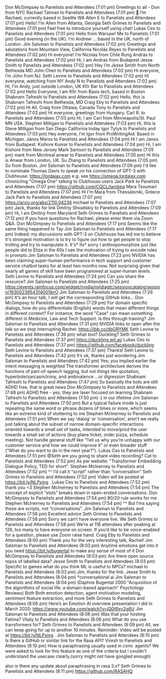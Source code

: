 Don McGimpsey to Panelists and Attendees (7:01 pm)
Greetings to all - Don from NYC
Rachael Tatman to Panelists and Attendees (7:01 pm)
👋 I’m Rachael, currently based in Seattle WA
Allen E to Panelists and Attendees (7:01 pm)
Hello! I'm Allen from Atlanta, Georgia
Seth Grimes to Panelists and Attendees (7:01 pm)
Feel free to introduce yourself using chat!
Lukas Ces to Panelists and Attendees (7:01 pm)
Hello from Warsaw!
Me to Panelists (7:01 pm)
Good evening (in the UK). I’m Andrew … based in the UK, north of London.
Jim Salsman to Panelists and Attendees (7:02 pm)
Greetings and salutations from Mountain View, California
Nicolás Reyes to Panelists and Attendees (7:02 pm)
Hi everyone! I’m Nicolas from Chile
Rung András to Panelists and Attendees (7:02 pm)
Hi, I am Andras from Budapest
Jesse Smith to Panelists and Attendees (7:02 pm)
Hey I’m Jesse Smith from North Bethesda MD
John Chen to Panelists and Attendees (7:02 pm)
Hi everyone, I’m John from NJ.
Seth Levine to Panelists and Attendees (7:02 pm)
Hi everyone, watching from NY
Andy N to Panelists and Attendees (7:02 pm)
Hi, I'm Andy, just outside London, UK
Kfir Bar to Panelists and Attendees (7:02 pm)
Hello Everyone, I am Kfir from Basis tech, based in Boston
Shabnam Tafreshi to Panelists and Attendees (7:02 pm)
Hello, this is Shabnam Tafreshi from Bethesda, MD
Craig Eby to Panelists and Attendees (7:02 pm)
Hi All, Craig from Ottawa, Canada
Tony to Panelists and Attendees (7:03 pm)
Hi everyone, greetings from Hungary.
Carl R. to Panelists and Attendees (7:03 pm)
Hi,  I am Carl from Minneapolis/St. Paul MN USA.
Stephen Milligan to Panelists and Attendees (7:03 pm)
Hi, this is Steve Milligan from San Diego California today
Igor Tytyk to Panelists and Attendees (7:03 pm)
Hey everyone, I’m Igor from ProWritingAid. Based in Michigan.
János Maros to Panelists and Attendees (7:04 pm)
Hi I am Janos from Budapest.
Kishore Kumar to Panelists and Attendees (7:04 pm)
Hi, I am Kishore from New Jersey
Mark Samson to Panelists and Attendees (7:05 pm)
mark from Montreal
anwar to Panelists and Attendees (7:05 pm)
Hi this is Anwar from London, UK.
Su Zhang to Panelists and Attendees (7:05 pm)
Su from Boston.
Jim Salsman to Panelists and Attendees (7:06 pm)
I'd like to nominate Thomas Davis to speak on his connection of GPT-3 with Clubhouse: https://lordajax.com e.g. see https://omega.lordajax.com chronicling "Omega One" talking to Clubhouse users
Jack Park to Panelists and Attendees (7:07 pm)
https://github.com/CQCL/lambeq
Mara Tsoumari to Panelists and Attendees (7:07 pm)
Hi I'm Mara from Thessaloniki, Greece
Jack Park to Panelists and Attendees (7:07 pm)
https://arxiv.org/abs/2110.04236
michael to Panelists and Attendees (7:07 pm)
Jack, thanks for link
Dmitriy Shvadskiy to Panelists and Attendees (7:09 pm)
Hi, I am Dmitriy from Maryland
Seth Grimes to Panelists and Attendees (7:12 pm)
If you have questions for Rachael, please enter them via Zoom Q&A.
Don McGimpsey to Panelists and Attendees (7:17 pm)
Seems like the same thing happened to Tay
Jim Salsman to Panelists and Attendees (7:17 pm)
Indeed; my discussions with GPT-3 on Clubhouse has led me to believe it's strongest motivation is to try to figure out how to get people to stop trolling and try to manipulate it.
It's*
Its* sorry
I anthropomorphize just like people did to Eliza in the 60s
I see the motivation of trying to encode rules in prompts
Jim Salsman to Panelists and Attendees (7:23 pm)
NVIDIA has been claiming super-human performance in tech support and customer service chatbot tasks for at least two months now. Not surprising given that nearly all games of skill have been programmed at super-human levels.
Seth Levine to Panelists and Attendees (7:24 pm)
Can you share the resource?
Jim Salsman to Panelists and Attendees (7:25 pm)
https://events.rainfocus.com/widget/nvidia/nvidiagtc/sessioncatalog/session/1630023954314001IkrO
Jim Salsman to Panelists and Attendees (7:26 pm)
It's an hour talk, I will get the corresponding GitHub links...
Don McGimpsey to Panelists and Attendees (7:29 pm)
For domain specific dialogs, how do you differentiate (English) words that mean different things in different context?   For instance, the word "Case" can mean something different in Medicine, Law and Tech Support.   Is this through training?
Jim Salsman to Panelists and Attendees (7:31 pm)
NVIDIA links to open after the talk so we stop interrupting Rachel: https://ibb.co/dbGRYMK
Seth Levine to Panelists and Attendees (7:36 pm)
what tool?
Duckling?
Seth Grimes to Panelists and Attendees (7:37 pm)
https://duckling.wit.ai/
Lukas Ces to Panelists and Attendees (7:37 pm)
https://github.com/facebook/duckling
Seth Levine to Panelists and Attendees (7:37 pm)
Thanks!
Seth Levine to Panelists and Attendees (7:42 pm)
It’s ok, thanks just wondering
Jim Salsman to Panelists and Attendees (7:42 pm)
Yes; you implied earlier the intent messaging is weighted
The transformer architecture derives the functions of part-of-speech tagging, but not things like quotation, hyperbole/sarcasm/irony, and ambivalence
...or digression
Shabnam Tafreshi to Panelists and Attendees (7:47 pm)
So basically the bots are still ADHD free, that is great news
Don McGimpsey to Panelists and Attendees (7:48 pm)
ADHD free - yes, they are laser focused on learning
Shabnam Tafreshi to Panelists and Attendees (7:50 pm)
:) in our lifetime
Jim Salsman to Panelists and Attendees (7:50 pm)
But a typical failure mode is just repeating the same word or phrase dozens of times or more, which seems like an extreme kind of stuttering to me
Stephen McInerney to Panelists and Attendees (7:51 pm)
When we say ‘dialog’ or ‘conversation’, aren’t we really just talking about the subset of narrow domain-specific interactions oriented towards a small set of tasks, intended to move/prod the user towards a small set of actions (buy plane ticket, order pizza, schedule meeting). Not handle general stuff like “Tell us why you’re unhappy with our customer service and how we could improve it” or even broader stuff (“What do you want to do in the next year?”).
Lukas Ces to Panelists and Attendees (7:51 pm)
@Seth are you going to share video recording?
Cat to Panelists and Attendees (7:52 pm)
As per website: "Transformer Embedding Dialogue Policy, TED for short".
Stephen McInerney to Panelists and Attendees (7:52 pm)
^^ I’d call it “script” rather than “conversation”
Seth Grimes to Panelists and Attendees (7:52 pm)
Video will be posted at https://bit.ly/NLPxing .
Lukas Ces to Panelists and Attendees (7:52 pm)
thank you <3
Stephen McInerney to Panelists and Attendees (7:54 pm)
The concept of explicit “slots” breaks down in open-ended conversations.
Don McGimpsey to Panelists and Attendees (7:54 pm)
80/20 rule works for me
Stephen McInerney to Panelists and Attendees (7:54 pm)
^^ But I’ms saying these are scripts, not “conversations”.
Jim Salsman to Panelists and Attendees (7:56 pm)
Excellent advice
Seth Grimes to Panelists and Attendees (7:58 pm)
Sorry we can’t have everyone live. We
Seth Grimes to Panelists and Attendees (7:58 pm)
We’re at 116 attendees after peaking at 126, too many to have everyone on screen.
If you’d like to be voice-enabled for a question, please use Zoom raise hand.
Craig Eby to Panelists and Attendees (8:00 pm)
Thank you for the very interesting talk, Rachel!
Jim Salsman to Panelists and Attendees (8:03 pm)
Anytime emotions get into it you need https://bit.ly/bugental to make any sense of most of it
Don McGimpsey to Panelists and Attendees (8:03 pm)
Are there open source repos of labelled data?
Jesse Smith to Panelists and Attendees (8:03 pm)
Specific to games what do you think ML is useful to NPCs?
michael to Panelists and Attendees (8:03 pm)
Jim, thanks for the link.
Jesse Smith to Panelists and Attendees (8:04 pm)
*conversational ai
Jim Salsman to Panelists and Attendees (8:04 pm)
(Daphne Bugental 2000 "Acquisition of the algorithms of social life: a domain-based approach" Psychology Reviews)
Both
Both emotion detection, agent motivation modeling, sentiment feature extraction, and more
Seth Grimes to Panelists and Attendees (8:06 pm)
Here’s an Emotion AI overview presentation I did in March 2020: https://www.youtube.com/watch?v=jQ0tRxy2g8U
Jim Salsman to Panelists and Attendees (8:06 pm)
Was that your hosting Fatima?
Vitaly to Panelists and Attendees (8:06 pm)
What do you use transformers for?
Seth Grimes to Panelists and Attendees (8:09 pm)
All, we can keep going for up to another 10 minutes. Reminder: Video will be posted at https://bit.ly/NLPxing .
Jim Salsman to Panelists and Attendees (8:10 pm)
Is there a GitHub or similar link for the Rasa API?
Viresh to Panelists and Attendees (8:10 pm)
How is paraphrasing usually used in conv. agents? We were asked to look  for this feature as one of the criteria but i couldn't understand the usecase clearly.(sorry might not have googled enough)

also is there any update about paraphrasing in rasa 3.x?
Seth Grimes to Panelists and Attendees (8:11 pm)
https://github.com/RASAHQ